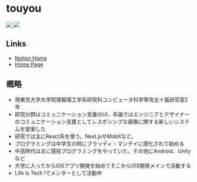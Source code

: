# touyou

<div>
  <a href="https://github.com/anuraghazra/github-readme-stats">
    <img src="https://github-readme-stats.vercel.app/api?username=touyou&count_private=true&show_icons=true" />
  </a>
  <a href="https://github.com/anuraghazra/github-readme-stats">
    <img src="https://github-readme-stats.vercel.app/api/top-langs/?username=touyou&layout=compact&hide=c,vhdl" />
  </a>
</div>

## Links

- [Notion Home](https://www.notion.so/touyou/touyou-20b6bdde8767409882d3d782396361c1)
- [Home Page](https://touyou.dev)

## 概略

- 現東京大学大学院情報理工学系研究科コンピュータ科学専攻五十嵐研究室2年
- 研究分野はコミュニケーション支援のUI、卒論ではエンジニアとデザイナーのコミュニケーション支援としてレスポンシブな画像に関する新しいシステムを提案した
- 研究では主にReact系を使う。Next.jsやMobXなど。
- プログラミングは中学生の時にブラッディ・マンデイに感化されて始める
- 中高時代は主に競技プログラミングをやっていた、その他にAndroid、Unityなど
- 大学に入ってからiOSアプリ開発を始めてそこからiOS開発メインで活動する
- Life is Tech !でメンターとして活動中
